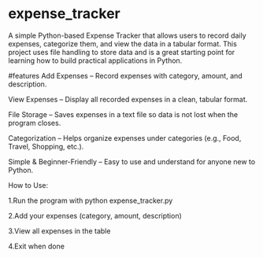 # expense_tracker
A simple Python-based Expense Tracker that allows users to record daily expenses, categorize them, and view the data in a tabular format. This project uses file handling to store data and is a great starting point for learning how to build practical applications in Python.

#features
Add Expenses – Record expenses with category, amount, and description.

View Expenses – Display all recorded expenses in a clean, tabular format.

File Storage – Saves expenses in a text file so data is not lost when the program closes.

Categorization – Helps organize expenses under categories (e.g., Food, Travel, Shopping, etc.).

Simple & Beginner-Friendly – Easy to use and understand for anyone new to Python.

How to Use:

1.Run the program with python expense_tracker.py

2.Add your expenses (category, amount, description)

3.View all expenses in the table

4.Exit when done

